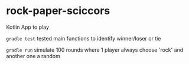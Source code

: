 # rock-paper-sciccors
Kotlin App to play 

`gradle test` 
tested main functions to identify winner/loser or tie

`gradle run` 
simulate 100 rounds where 1 player always choose 'rock' and another one a random



